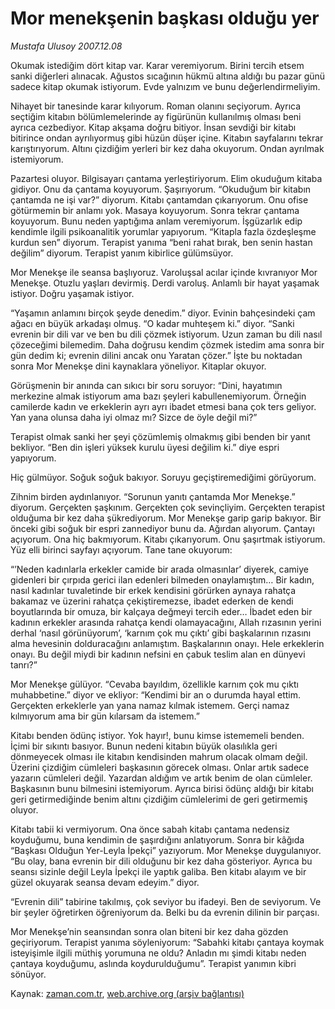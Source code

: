 # Mor menekşenin başkası olduğu yer

*Mustafa Ulusoy 2007.12.08*

<tr><td class="metin" colspan="2" style="padding-top: 20px; padding-left: 5px; padding-right: 10px;">Okumak istediğim dört kitap var. Karar veremiyorum. Birini tercih etsem sanki diğerleri alınacak. Ağustos sıcağının hükmü altına aldığı bu pazar günü sadece kitap okumak istiyorum. Evde yalnızım ve bunu değerlendirmeliyim.</td></tr><tr><td class="metin" colspan="2" style="padding-top: 20px; padding-left: 5px; padding-right: 10px;"><p>Nihayet bir tanesinde karar kılıyorum. Roman olanını seçiyorum. Ayrıca seçtiğim kitabın bölümlemelerinde ay figürünün kullanılmış olması beni ayrıca cezbediyor. Kitap akşama doğru bitiyor. İnsan sevdiği bir kitabı bitirince ondan ayrılıyormuş gibi hüzün düşer içine. Kitabın sayfalarını tekrar karıştırıyorum. Altını çizdiğim yerleri bir kez daha okuyorum. Ondan ayrılmak istemiyorum. 
<p>Pazartesi oluyor. Bilgisayarı çantama yerleştiriyorum. Elim okuduğum kitaba gidiyor. Onu da çantama koyuyorum. Şaşırıyorum. “Okuduğum bir kitabın çantamda ne işi var?” diyorum. Kitabı çantamdan çıkarıyorum. Onu ofise götürmemin bir anlamı yok. Masaya koyuyorum. Sonra tekrar çantama koyuyorum. Bunu neden yaptığıma anlam veremiyorum. İşgüzarlık edip kendimle ilgili psikoanalitik yorumlar yapıyorum. “Kitapla fazla özdeşleşme kurdun sen” diyorum. Terapist yanıma “beni rahat bırak, ben senin hastan değilim” diyorum. Terapist yanım kibirlice gülümsüyor. 
<p>Mor Menekşe ile seansa başlıyoruz. Varoluşsal acılar içinde kıvranıyor Mor Menekşe. Otuzlu yaşları devirmiş. Derdi varoluş. Anlamlı bir hayat yaşamak istiyor. Doğru yaşamak istiyor. 
<p>“Yaşamın anlamını birçok şeyde denedim.” diyor. Evinin bahçesindeki çam ağacı en büyük arkadaşı olmuş. “O kadar muhteşem ki.” diyor. “Sanki evrenin bir dili var ve ben bu dili çözmek istiyorum. Uzun zaman bu dili nasıl çözeceğimi bilemedim. Daha doğrusu kendim çözmek istedim ama sonra bir gün dedim ki; evrenin dilini ancak onu Yaratan çözer.” İşte bu noktadan sonra Mor Menekşe dini kaynaklara yöneliyor. Kitaplar okuyor. 
<p>Görüşmenin bir anında can sıkıcı bir soru soruyor: “Dini, hayatımın merkezine almak istiyorum ama bazı şeyleri kabullenemiyorum. Örneğin camilerde kadın ve erkeklerin ayrı ayrı ibadet etmesi bana çok ters geliyor. Yan yana olunsa daha iyi olmaz mı? Sizce de öyle değil mi?”
<p>Terapist olmak sanki her şeyi çözümlemiş olmakmış gibi benden bir yanıt bekliyor. “Ben din işleri yüksek kurulu üyesi değilim ki.” diye espri yapıyorum. 
<p>Hiç gülmüyor. Soğuk soğuk bakıyor. Soruyu geçiştiremediğimi görüyorum. 
<p>Zihnim birden aydınlanıyor. “Sorunun yanıtı çantamda Mor Menekşe.” diyorum. Gerçekten şaşkınım. Gerçekten çok sevinçliyim. Gerçekten terapist olduğuma bir kez daha şükrediyorum. Mor Menekşe garip garip bakıyor. Bir önceki gibi soğuk bir espri zannediyor bunu da. Ağırdan alıyorum. Çantayı açıyorum. Ona hiç bakmıyorum. Kitabı çıkarıyorum. Onu şaşırtmak istiyorum. Yüz elli birinci sayfayı açıyorum. Tane tane okuyorum:
<p>“’Neden kadınlarla erkekler camide bir arada olmasınlar’ diyerek, camiye gidenleri bir çırpıda gerici ilan edenleri bilmeden onaylamıştım… Bir kadın, nasıl kadınlar tuvaletinde bir erkek kendisini görürken aynaya rahatça bakamaz ve üzerini rahatça çekiştiremezse, ibadet ederken de kendi boyutlarında bir omuza, bir kalçaya değmeyi tercih eder… İbadet eden bir kadının erkekler arasında rahatça kendi olamayacağını, Allah rızasının yerini derhal ‘nasıl görünüyorum’, ‘karnım çok mu çıktı’ gibi başkalarının rızasını alma hevesinin dolduracağını anlamıştım. Başkalarının onayı. Hele erkeklerin onayı. Bu değil miydi bir kadının nefsini en çabuk teslim alan en dünyevi tanrı?”
<p>Mor Menekşe gülüyor. “Cevaba bayıldım, özellikle karnım çok mu çıktı muhabbetine.” diyor ve ekliyor: “Kendimi bir an o durumda hayal ettim. Gerçekten erkeklerle yan yana namaz kılmak istemem. Gerçi namaz kılmıyorum ama bir gün kılarsam da istemem.”
<p>Kitabı benden ödünç istiyor. Yok hayır!, bunu kimse istememeli benden. İçimi bir sıkıntı basıyor. Bunun nedeni kitabın büyük olasılıkla geri dönmeyecek olması ile kitabın kendisinden mahrum olacak olmam değil. Üzerini çizdiğim cümleleri başkasının görecek olması. Onlar artık sadece yazarın cümleleri değil. Yazardan aldığım ve artık benim de olan cümleler. Başkasının bunu bilmesini istemiyorum. Ayrıca birisi ödünç aldığı bir kitabı geri getirmediğinde benim altını çizdiğim cümlelerimi de geri getirmemiş oluyor. 
<p>Kitabı tabii ki vermiyorum. Ona önce sabah kitabı çantama nedensiz koyduğumu, buna kendimin de şaşırdığını anlatıyorum. Sonra bir kâğıda “Başkası Olduğun Yer-Leyla İpekçi” yazıyorum. Mor Menekşe duygulanıyor. “Bu olay, bana evrenin bir dili olduğunu bir kez daha gösteriyor. Ayrıca bu seansı sizinle değil Leyla İpekçi ile yaptık galiba. Ben kitabı alayım ve bir güzel okuyarak seansa devam edeyim.” diyor. 
<p>“Evrenin dili” tabirine takılmış, çok seviyor bu ifadeyi. Ben de seviyorum. Ve bir şeyler öğretirken öğreniyorum da. Belki bu da evrenin dilinin bir parçası. 
<p>Mor Menekşe’nin seansından sonra olan biteni bir kez daha gözden geçiriyorum. Terapist yanıma söyleniyorum:  “Sabahki kitabı çantaya koymak isteyişimle ilgili müthiş yorumuna ne oldu? Anladın mı şimdi kitabı neden çantaya koyduğumu, aslında koydurulduğumu”. Terapist yanımın kibri sönüyor. <br/></p></p></p></p></p></p></p></p></p></p></p></p></p></p></td></tr>

Kaynak: [zaman.com.tr](http://zaman.com.tr/yazar.do?yazino=794657), [web.archive.org (arşiv bağlantısı)](http://web.archive.org/web/20090527120945/http://www.zaman.com.tr:80/yazar.do?yazino=794657)
